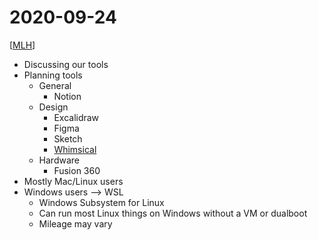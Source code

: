 # 2020-09-24

[[MLH]]

- Discussing our tools
- Planning tools
  - General
    - Notion
  - Design
    - Excalidraw
    - Figma
    - Sketch
    - [Whimsical](https://whimsical.com)
  - Hardware
    - Fusion 360
- Mostly Mac/Linux users
- Windows users --> WSL
  - Windows Subsystem for Linux
  - Can run most Linux things on Windows without a VM or dualboot
  - Mileage may vary

[//begin]: # "Autogenerated link references for markdown compatibility"
[mlh]: mlh "Major League Hacking"
[//end]: # "Autogenerated link references"